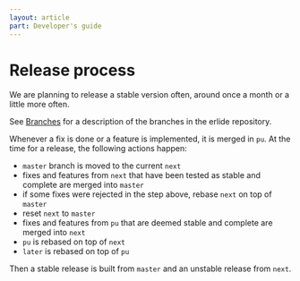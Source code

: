 ```yaml
---
layout: article
part: Developer's guide
---
```


# Release process

We are planning to release a stable version often, around once a month or a little more often.

See [Branches](330_Branches.html) for a description of the branches in the erlide repository.

Whenever a fix is done or a feature is implemented, it is merged in `pu`. At the time for a release, the following actions happen:

- `master` branch is moved to the current `next`
- fixes and features from `next` that have been tested as stable and complete are merged into `master`
- if some fixes were rejected in the step above, rebase `next` on top of `master`
- reset `next` to `master`
- fixes and features from `pu` that are deemed stable and complete are merged into `next`
- `pu` is rebased on top of `next`
- `later` is rebased on top of `pu`

Then a stable release is built from `master` and an unstable release from `next`.


